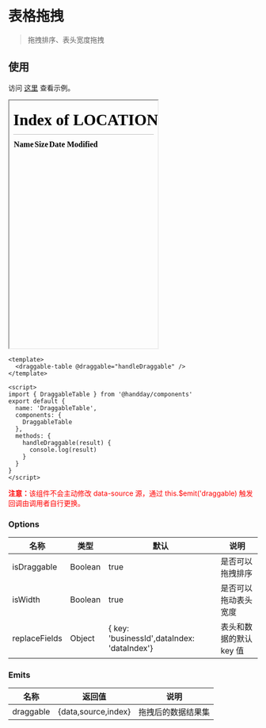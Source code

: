 <!--
 * @Description: 
 * @Autor: weiwei
 * @Date: 2021-06-24 08:36:53
 * @LastEditTime: 2021-06-25 17:27:58
 * @LastEditors: weiwei
-->
# 表格拖拽
> 拖拽排序、表头宽度拖拽

## 使用
访问 <a href="/#/table">这里</a> 查看示例。
<iframe src="/#/table" height="500px">table</iframe>

```vue
<template>
  <draggable-table @draggable="handleDraggable" />
</template>

<script>
import { DraggableTable } from '@handday/components'
export default {
  name: 'DraggableTable',
  components: {
    DraggableTable
  },
  methods: {
    handleDraggable(result) {
      console.log(result)
    }
  }
}
</script>
```


<font color="red"><b>注意：</b>该组件不会主动修改 data-source 源，通过 this.$emit('draggable) 触发回调由调用者自行更换。</font>

### Options

| 名称 | 类型 | 默认 | 说明 |
| --- | --- | --- | --- |
| isDraggable | Boolean | true | 是否可以拖拽排序 |
| isWidth | Boolean | true | 是否可以拖动表头宽度 |
| replaceFields | Object | {  key: 'businessId',dataIndex: 'dataIndex'} | 表头和数据的默认 key 值 |

### Emits
| 名称 | 返回值 | 说明 |
| --- | --- | --- |
| draggable | {data,source,index} | 拖拽后的数据结果集 |
